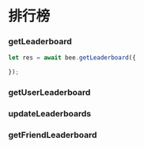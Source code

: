 # 排行榜

### getLeaderboard

```typescript
let res = await bee.getLeaderboard({

});
```

### getUserLeaderboard

### updateLeaderboards

### getFriendLeaderboard

